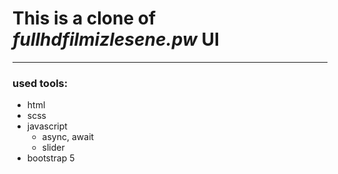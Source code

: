 # This is a clone of *fullhdfilmizlesene.pw* UI

 ---
 ### used tools:
 - html
 - scss
 - javascript
    - async, await
    - slider
 - bootstrap 5